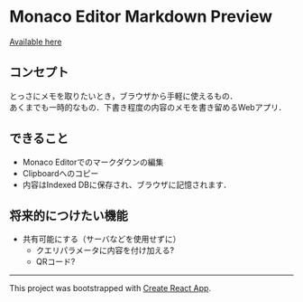 # Monaco Editor Markdown Preview

[Available here](https://izumiz-dev.github.io/monaco-editor-markdown-preview/)

## コンセプト

とっさにメモを取りたいとき，ブラウザから手軽に使えるもの．  
あくまでも一時的なもの．下書き程度の内容のメモを書き留めるWebアプリ．

## できること

- Monaco Editorでのマークダウンの編集
- Clipboardへのコピー
- 内容はIndexed DBに保存され、ブラウザに記憶されます．

## 将来的につけたい機能

- 共有可能にする（サーバなどを使用せずに）
  - クエリパラメータに内容を付け加える?
  - QRコード?

---

This project was bootstrapped with [Create React App](https://github.com/facebook/create-react-app).
